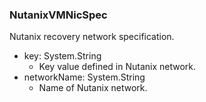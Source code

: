 ### NutanixVMNicSpec
Nutanix recovery network specification.

- key: System.String
  - Key value defined in Nutanix network.
- networkName: System.String
  - Name of Nutanix network.
